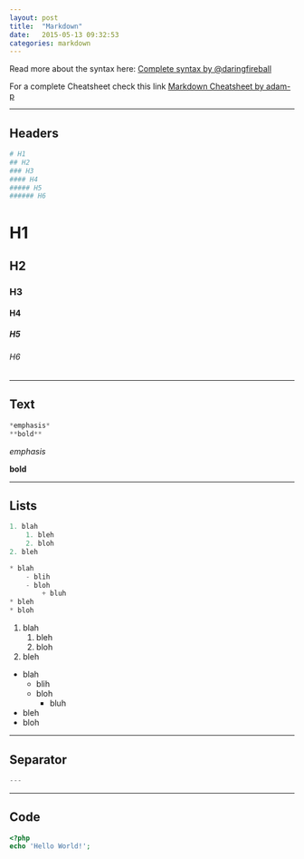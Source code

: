 ```yaml
---
layout: post
title:  "Markdown"
date:   2015-05-13 09:32:53
categories: markdown
---
```


Read more about the syntax here:
[Complete syntax by @daringfireball](http://daringfireball.net/projects/markdown/syntax)

For a complete Cheatsheet check this link [Markdown Cheatsheet by adam-p](https://github.com/adam-p/markdown-here/wiki/Markdown-Cheatsheet#code)

---

## Headers

```php
# H1
## H2
### H3
#### H4
##### H5
###### H6
```

# H1

## H2

### H3

#### H4

##### H5

###### H6

---

## Text

```php
*emphasis*
**bold**
```

*emphasis*

**bold**

---

## Lists

```php
1. blah
    1. bleh
    2. bloh
2. bleh

* blah
    - blih
    - bloh
        + bluh
* bleh
* bloh
```

1. blah
    1. bleh
    2. bloh
2. bleh

* blah
    - blih
    - bloh
        + bluh
* bleh
* bloh

---

## Separator

```php
---
```

---

## Code

```php
<?php
echo 'Hello World!';
```

